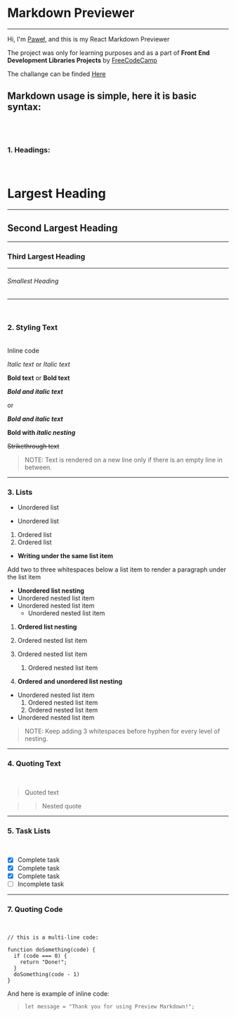 # Markdown Previewer 
---
Hi, I'm [Paweł](https://github.com/PabloPicas0), and this is my React Markdown Previewer

The project was only for learning purposes and as a part of **Front End Development Libraries Projects** by [FreeCodeCamp](https://www.freecodecamp.org/)

The challange can be finded [Here](https://www.freecodecamp.org/learn/front-end-development-libraries/front-end-development-libraries-projects/build-a-markdown-previewer)

## Markdown usage is simple, here it is basic syntax:
<br/>
<br/>

### 1. Headings:
<br/>

# Largest Heading
---
## Second Largest Heading
---
### Third Largest Heading
---
###### Smallest Heading
---
<br/>

### 2. Styling Text
<br/>
Inline code

*Italic text* or _Italic text_

**Bold text** or __Bold text__

_**Bold and italic text**_

or

***Bold and italic text***

**Bold with _italic nesting_**

~~Strikethrough text~~

> NOTE: Text is rendered on a new line only if there is an empty line in between.
---

### 3. Lists

- Unordered list
* Unordered list

1. Ordered list
1. Ordered list

- **Writing under the same list item**

Add two to three whitespaces below a list item to render a paragraph under the list item

- **Unordered list nesting**
- Unordered nested list item
- Unordered nested list item
   - Unordered nested list item

1. **Ordered list nesting**
1. Ordered nested list item
1. Ordered nested list item
   1. Ordered nested list item

1. **Ordered and unordered list nesting**
- Unordered nested list item
   1. Ordered nested list item
   1. Ordered nested list item
- Unordered nested list item

> NOTE: Keep adding 3 whitespaces before hyphen for every level of nesting.
---

### 4. Quoting Text
<br/>

> Quoted text

>> Nested quote

---

### 5. Task Lists
</br>

- [x] Complete task
- [x] Complete task
- [x] Complete task
- [ ] Incomplete task

---

### 7. Quoting Code
<br/>

```
// this is a multi-line code:

function doSomething(code) {
  if (code === 0) {
    return "Done!";
  }
  doSomething(code - 1)
}
```

And here is example of inline code:

> ` let message = "Thank you for using Preview Markdown!"; `
